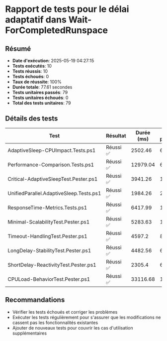 # Rapport de tests pour le délai adaptatif dans Wait-ForCompletedRunspace

## Résumé
- **Date d'exécution**: 2025-05-19 04:27:15
- **Tests exécutés**: 10
- **Tests réussis**: 10
- **Tests échoués**: 0
- **Taux de réussite**: 100%
- **Durée totale**: 77.61 secondes
- **Tests unitaires passés**: 79
- **Tests unitaires échoués**: 0
- **Total des tests unitaires**: 79

## Détails des tests

| Test | Résultat | Durée (ms) | Tests passés | Tests échoués |
|------|----------|------------|--------------|---------------|
| AdaptiveSleep-CPUImpact.Tests.ps1 | Réussi ✅ | 2502.46 | 6 | 0 |
| Performance-Comparison.Tests.ps1 | Réussi ✅ | 12979.04 | 6 | 0 |
| Critical-AdaptiveSleepTest.Pester.ps1 | Réussi ✅ | 3941.26 | 11 | 0 |
| UnifiedParallel.AdaptiveSleep.Tests.ps1 | Réussi ✅ | 1984.26 | 2 | 0 |
| ResponseTime-Metrics.Tests.ps1 | Réussi ✅ | 6417.99 | 11 | 0 |
| Minimal-ScalabilityTest.Pester.ps1 | Réussi ✅ | 5283.63 | 11 | 0 |
| Timeout-HandlingTest.Pester.ps1 | Réussi ✅ | 4597.2 | 8 | 0 |
| LongDelay-StabilityTest.Pester.ps1 | Réussi ✅ | 4482.56 | 6 | 0 |
| ShortDelay-ReactivityTest.Pester.ps1 | Réussi ✅ | 2305.4 | 6 | 0 |
| CPULoad-BehaviorTest.Pester.ps1 | Réussi ✅ | 33116.68 | 12 | 0 |


## Recommandations

- Vérifier les tests échoués et corriger les problèmes
- Exécuter les tests régulièrement pour s'assurer que les modifications ne cassent pas les fonctionnalités existantes
- Ajouter de nouveaux tests pour couvrir les cas d'utilisation supplémentaires
